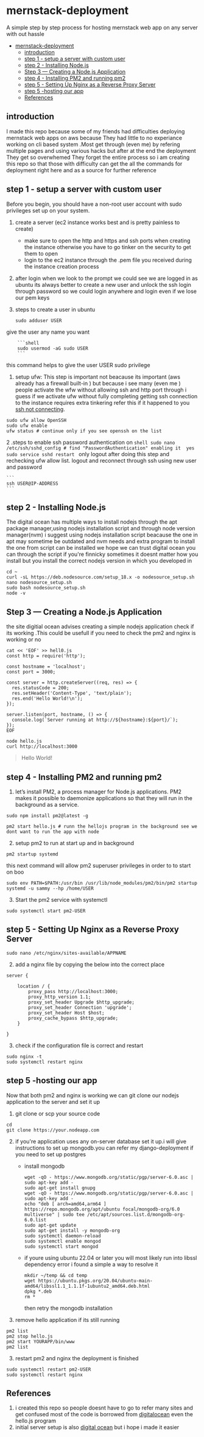 # mernstack-deployment
A simple step by step process for hosting mernstack web app on any server with out hassle


- [mernstack-deployment](#mernstack-deployment)
  - [introduction](#introduction)
  - [step 1 - setup a server with custom user](#step-1---setup-a-server-with-custom-user)
  - [step 2 - Installing Node.js](#step-2---installing-nodejs)
  - [Step 3 — Creating a Node.js Application](#step-3--creating-a-nodejs-application)
  - [step 4 -  Installing PM2 and running pm2](#step-4----installing-pm2-and-running-pm2)
  - [step 5 - Setting Up Nginx as a Reverse Proxy Server](#step-5---setting-up-nginx-as-a-reverse-proxy-server)
  - [step 5 -hosting our app](#step-5--hosting-our-app)
  - [References](#references)


## introduction
I made this repo because some of my friends had difficulties deploying mernstack  web apps on aws because They had little to no experiance working on cli based system .Most get through (even me) by refering multiple pages and using various hacks but after at the end the deployment They get so overwhemed They forget the entire process so i am creating this repo so that those with difficulty can get the all the commands for deployment right here and as a source for further reference 


## step 1 - setup a server with custom user
Before you begin, you should have a non-root user account with sudo privileges set up on your system. 
1. create a server (ec2 instance works best and is pretty painless to create) 
    * make sure to open the http and https and ssh ports when creating the instance otherwise you have to go tinker on the security to get them to open
    * login to the ec2 instance through the .pem file you received during the instance creation process
2. after login when we look to the prompt we could see we are logged in as ubuntu its always better to create a new user and unlock the ssh login through password     so we could login anywhere and login even if we lose our pem keys
3. steps to create a user in ubuntu
   
    ```shell
    sudo adduser USER
    ```
 give the user any name you want


        ```shell
        sudo usermod -aG sudo USER
        ```

this command helps to give the user USER sudo privilege 

1. setup  ufw: This step is important not beacause its important (aws already has a firewall built-in ) but because i see many (even me ) people activate the wfw without allowing ssh and http port through i guess if we activate ufw without fully completing getting ssh connection to the instance requires extra tinkering 
 refer this if it happened to you [ssh not connecting](https://stackoverflow.com/questions/41929267/locked-myself-out-of-ssh-with-ufw-in-ec2-aws).

 ```shell
 sudo ufw allow OpenSSH
 sudo ufw enable 
 ufw status # continue only if you see openssh on the list
 ```

2 .steps to enable ssh password authentication on
    ```shell
    sudo nano /etc/ssh/sshd_config # find "PasswordAuthentication" enabling it  yes
    sudo service sshd restart
    ```
    only logout after doing this step and rechecking ufw allow list.
    logout and reconnect through ssh using new user and password
    
    ```
    ssh USER@IP-ADDRESS
    ```


## step 2 - Installing Node.js
The digital ocean has multiple ways to install nodejs through the apt package manager,using nodejs installation script and through node version manager(nvm) i suggest using nodejs installation script beacause the one in apt may sometime be outdated and nvm needs and extra program to install the one from script can be installed we hope we can trust digital ocean
you can through the script if you're finnicky sometimes it doesnt matter how you install but you install the correct nodejs version in which you developed in

```shell
cd ~
curl -sL https://deb.nodesource.com/setup_18.x -o nodesource_setup.sh
nano nodesource_setup.sh
sudo bash nodesource_setup.sh
node -v

```

## Step 3 — Creating a Node.js Application

the site digitial ocean advises creating a simple nodejs application check if its working .This could be usefull if you need to check the pm2 and nginx is working or no

```shell
cat << 'EOF' >> hell0.js
const http = require('http');

const hostname = 'localhost';
const port = 3000;

const server = http.createServer((req, res) => {
  res.statusCode = 200;
  res.setHeader('Content-Type', 'text/plain');
  res.end('Hello World!\n');
});

server.listen(port, hostname, () => {
  console.log(`Server running at http://${hostname}:${port}/`);
});
EOF

node hello.js
curl http://localhost:3000
```
> Hello World!

## step 4 -  Installing PM2 and running pm2


1. let’s install PM2, a process manager for Node.js applications. PM2 makes it possible to daemonize applications so that they will run in the background as a service.

```shell
sudo npm install pm2@latest -g

pm2 start hello.js # runn the hellojs program in the background see we dont want to run the app with node
```

2. setup pm2 to run at start up and in background

```shell
pm2 startup systemd
```
this next command will allow pm2 superuser privileges in order to  to start on boo
```
sudo env PATH=$PATH:/usr/bin /usr/lib/node_modules/pm2/bin/pm2 startup systemd -u sammy --hp /home/USER

```
3. Start the pm2 service with systemctl

```shell
sudo systemctl start pm2-USER
```

## step 5 - Setting Up Nginx as a Reverse Proxy Server

```shell
sudo nano /etc/nginx/sites-available/APPNAME
```

2. add a nginx file by copying the below into the correct place

```
server {

    location / {
        proxy_pass http://localhost:3000;
        proxy_http_version 1.1;
        proxy_set_header Upgrade $http_upgrade;
        proxy_set_header Connection 'upgrade';
        proxy_set_header Host $host;
        proxy_cache_bypass $http_upgrade;
    }

}
```
3. check if the configuration file is correct and restart
```shell
sudo nginx -t
sudo systemctl restart nginx
```

## step 5 -hosting our app

Now that both pm2 and nginx is working we can git clone our nodejs application to the server and set it up
1. git clone or scp your source code
```
cd 
git clone https://your.nodeapp.com
```

2. if you're application uses any on-server database set it up.i will give instructions to set up mongodb.you can refer my django-deployment if you need to set up postgres
    * install mongodb
      ```shell
      wget -qO - https://www.mongodb.org/static/pgp/server-6.0.asc | sudo apt-key add -
      sudo apt-get install gnupg
      wget -qO - https://www.mongodb.org/static/pgp/server-6.0.asc | sudo apt-key add -
      echo "deb [ arch=amd64,arm64 ] https://repo.mongodb.org/apt/ubuntu focal/mongodb-org/6.0 multiverse" | sudo tee /etc/apt/sources.list.d/mongodb-org-6.0.list
      sudo apt-get update
      sudo apt-get install -y mongodb-org
      sudo systemctl daemon-reload
      sudo systemctl enable mongod
      sudo systemctl start mongod
      ```
    * if youre using ubuntu 22.04 or later you will most likely run into libssl dependency error i found a simple a way to resolve it 
      ```shell
      mkdir ~/temp && cd temp
      wget https://ubuntu.pkgs.org/20.04/ubuntu-main-amd64/libssl1.1_1.1.1f-1ubuntu2_amd64.deb.html
      dpkg *.deb  
      rm *
      ```
      then retry the mongodb installation


3. remove hello application if its still running

```
pm2 list
pm2 stop hello.js
pm2 start YOURAPP/bin/www
pm2 list
```
3. restart pm2 and nginx the deployment is finished
```shell
sudo systemctl restart pm2-USER
sudo systemctl restart nginx
````

## References
1. i created this repo so people doesnt have to go to refer many sites and get confused most of the code is borrowed from [digitalocean](https://www.digitalocean.com/community/tutorials/how-to-set-up-a-node-js-application-for-production-on-ubuntu-22-04) even the hello.js program
2. initial server setup is also [digital ocean](https://www.digitalocean.com/community/tutorials/initial-server-setup-with-ubuntu-22-04) but i hope i made it easier